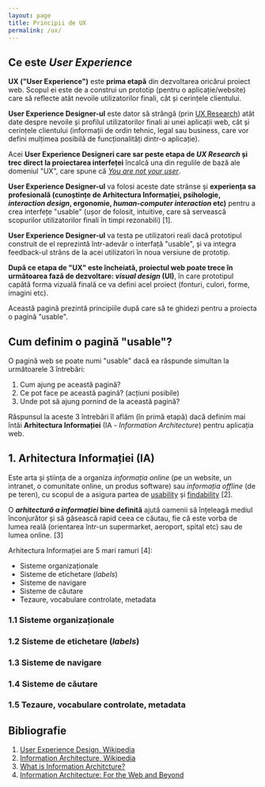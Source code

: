 ```yaml
---
layout: page
title: Principii de UX
permalink: /ux/
---
```


## Ce este _User Experience_
**UX ("User Experience")** este **prima etapă** din dezvoltarea oricărui proiect web. Scopul ei este de a construi 
un prototip (pentru o aplicație/website) care să reflecte atât nevoile utilizatorilor finali, cât și cerințele clientului.

**User Experience Designer-ul** este dator să strângă (prin [UX Research](https://www.usability.gov/what-and-why/user-research.html)) atât date despre nevoile și profilul utilizatorilor finali ai unei aplicații web,
cât și cerințele clientului (informații de ordin tehnic, legal sau business, care vor defini mulțimea posibilă de funcționalități dintr-o aplicație).

Acei **User Experience Designeri care sar peste etapa de _UX Research_ și trec direct la proiectarea interfeței** încalcă una din regulile de bază ale domeniul "UX",
care spune că [_You are not your user_](http://uxmyths.com/post/715988395/myth-you-are-like-your-users).

**User Experience Designer-ul** va folosi aceste date strânse și **experiența sa profesională (cunoștințe de Arhitectura Informației, 
psihologie, _interaction design_, ergonomie, _human-computer interaction_ etc)** pentru a crea interfețe "usable" 
(ușor de folosit, intuitive, care să servească scopurilor utilizatorilor finali în timpi rezonabili) [1].

**User Experience Designer-ul** va testa pe utilizatori reali dacă prototipul construit de el reprezintă într-adevăr o interfață "usable", 
și va integra feedback-ul strâns de la acei utilizatori în noua versiune de prototip.

**După ce etapa de "UX" este încheiată, proiectul web poate trece în următoarea fază de dezvoltare: _visual design_ (UI)**, în care prototipul 
capătă forma vizuală finală ce va defini acel proiect (fonturi, culori, forme, imagini etc).

Această pagină prezintă principiile după care să te ghidezi pentru a proiecta o pagină "usable".

## Cum definim o pagină "usable"?
O pagină web se poate numi "usable" dacă ea răspunde simultan la următoarele 3 întrebări:

1. Cum ajung pe această pagină?
2. Ce pot face pe această pagină? (acțiuni posibile)
3. Unde pot să ajung pornind de la această pagină?

Răspunsul la aceste 3 întrebări îl aflăm (în primă etapă) dacă definim mai întâi **Arhitectura Informației** (IA - _Information Architecture_) pentru aplicația web.

## 1. Arhitectura Informației (IA)
Este arta și știința de a organiza _informația online_ (pe un website, un intranet, o comunitate online, un produs software) sau _informația offline_ (de pe teren), cu scopul de a asigura 
partea de [usability](https://en.wikipedia.org/wiki/Usability) și [findability](https://en.wikipedia.org/wiki/Findability) [2].

O **_arhitectură a informației_ bine definită** ajută oamenii să înțeleagă mediul înconjurător și să găsească rapid ceea ce căutau, fie că este vorba de lumea reală 
(orientarea într-un supermarket, aeroport, spital etc) sau de lumea online. [3]

Arhitectura Informației are 5 mari ramuri [4]:
* Sisteme organizaționale
* Sisteme de etichetare (_labels_)
* Sisteme de navigare
* Sisteme de căutare
* Tezaure, vocabulare controlate, metadata

### 1.1 Sisteme organizaționale

### 1.2 Sisteme de etichetare (_labels_)

### 1.3 Sisteme de navigare

### 1.4 Sisteme de căutare

### 1.5 Tezaure, vocabulare controlate, metadata

## Bibliografie

1. [User Experience Design, Wikipedia](https://en.wikipedia.org/wiki/User_experience_design)
2. [Information Architecture, Wikipedia](https://en.wikipedia.org/wiki/Information_architecture)
3. [What is Information Architcture?](http://www.iainstitute.org/what-is-ia)
4. [Information Architecture: For the Web and Beyond](https://www.amazon.com/Information-Architecture-For-Web-Beyond/dp/1491911689)

